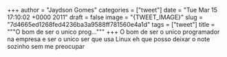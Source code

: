 
+++
author = "Jaydson Gomes"
categories = ["tweet"]
date = "Tue Mar 15 17:10:02 +0000 2011"
draft = false
image = "{TWEET_IMAGE}"
slug = "7d4665ed1268fed4236ba3a9588ff781560e4a1d"
tags = ["tweet"]
title = """O bom de ser o unico prog..."""
+++
O bom de ser o unico programador na empresa e ser o unico ser que usa Linux eh que posso deixar o note sozinho sem me preocupar
